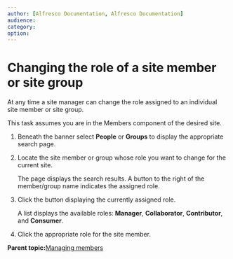```yaml
---
author: [Alfresco Documentation, Alfresco Documentation]
audience: 
category: 
option: 
---
```


# Changing the role of a site member or site group

At any time a site manager can change the role assigned to an individual site member or site group.

This task assumes you are in the Members component of the desired site.

1.  Beneath the banner select **People** or **Groups** to display the appropriate search page.

2.  Locate the site member or group whose role you want to change for the current site.

    The page displays the search results. A button to the right of the member/group name indicates the assigned role.

3.  Click the button displaying the currently assigned role.

    A list displays the available roles: **Manager**, **Collaborator**, **Contributor**, and **Consumer**.

4.  Click the appropriate role for the site member.


**Parent topic:**[Managing members](../concepts/members-manage.md)

